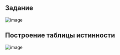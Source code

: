 ## Задание
![image](https://user-images.githubusercontent.com/61201152/213929357-92f2a37e-ffaa-4131-aaa9-a59460a2df4c.png)

## Построение таблицы истинности
![image](https://user-images.githubusercontent.com/61201152/213929385-17c73809-54fe-44a2-865f-1468c0d2b008.png)
